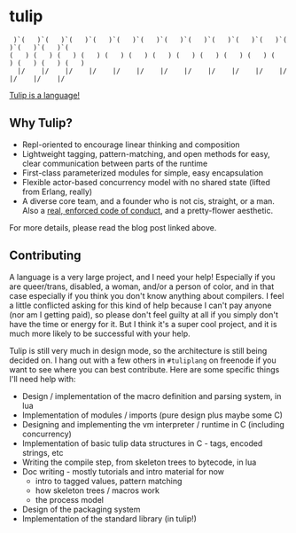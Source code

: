 # tulip

```
 )`(   )`(   )`(   )`(   )`(   )`(   )`(   )`(   )`(   )`(   )`(   )`(   )`(   )`(   )`(
(   ) (   ) (   ) (   ) (   ) (   ) (   ) (   ) (   ) (   ) (   ) (   ) (   ) (   ) (   )
  |/    |/    |/    |/    |/    |/    |/    |/    |/    |/    |/    |/    |/    |/    |/
```

[coc]: http://tinyurl.com/tulip-conduct "Code of Conduct"
[post]: http://www.jneen.net/posts/2015-07-29-tulip-language-updated "Tulip"

[Tulip is a language!][post]

## Why Tulip?

* Repl-oriented to encourage linear thinking and composition
* Lightweight tagging, pattern-matching, and open methods for easy, clear communication between parts of the runtime
* First-class parameterized modules for simple, easy encapsulation
* Flexible actor-based concurrency model with no shared state (lifted from Erlang, really)
* A diverse core team, and a founder who is not cis, straight, or a man. Also a [real, enforced code of conduct][coc], and a pretty-flower aesthetic.

For more details, please read the blog post linked above.

## Contributing

A language is a very large project, and I need your help!  Especially if you are queer/trans, disabled, a woman, and/or a person of color, and in that case especially if you think you don't know anything about compilers.  I feel a little conflicted asking for this kind of help because I can't pay anyone (nor am I getting paid), so please don't feel guilty at all if you simply don't have the time or energy for it.  But I think it's a super cool project, and it is much more likely to be successful with your help.

Tulip is still very much in design mode, so the architecture is still being decided on.  I hang out with a few others in `#tuliplang` on freenode if you want to see where you can best contribute.  Here are some specific things I'll need help with:

* Design / implementation of the macro definition and parsing system, in lua
* Implementation of modules / imports (pure design plus maybe some C)
* Designing and implementing the vm interpreter / runtime in C (including concurrency)
* Implementation of basic tulip data structures in C - tags, encoded strings, etc
* Writing the compile step, from skeleton trees to bytecode, in lua
* Doc writing - mostly tutorials and intro material for now
  - intro to tagged values, pattern matching
  - how skeleton trees / macros work
  - the process model
* Design of the packaging system
* Implementation of the standard library (in tulip!)
